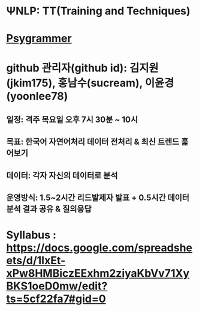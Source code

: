 # ΨNLP: TT(Training and Techniques)	<br>
# [Psygrammer](https://www.facebook.com/groups/psygrammer)
# github 관리자(github id): 김지원(jkim175), 홍남수(sucream), 이윤경(yoonlee78)<br>

## 일정: 격주 목요일 오후 7시 30분 ~ 10시	<br>

## 목표: 한국어 자연어처리 데이터 전처리 & 최신 트렌드 훑어보기	<br>

## 데이터: 각자 자신의 데이터로 분석	<br>

## 운영방식: 1.5~2시간 리드발제자 발표 + 0.5시간 데이터 분석 결과 공유 & 질의응답	<br>

# Syllabus : https://docs.google.com/spreadsheets/d/1IxEt-xPw8HMBiczEExhm2ziyaKbVv71XyBKS1oeD0mw/edit?ts=5cf22fa7#gid=0 <br>

